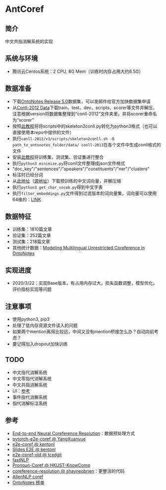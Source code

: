 # AntCoref

## 简介
中文共指消解系统的实现

## 系统与环境
- 腾讯云Centos系统：2 CPU, 8G Mem（训练时内存占用大约6.5G）

## 数据准备
- 下载[OntoNotes Release 5.0](https://catalog.ldc.upenn.edu/LDC2013T19)数据集，可以发邮件给官方加快数据集申请
- 从[Conll-2012 Data](http://conll.cemantix.org/2012/data.html)下载train、test、dev、scripts、scorer等文件并解压，注意根据version将数据集整理到“conll-2012”文件夹里，并将scorer重命名为“scorer”
- 按照[此教程](https://blog.csdn.net/shuihupo/article/details/79734462)将将scripts中的skeleton2conll.py转化为python3格式（也可以直接使用本repo中提供的文件）
- 执行`conll-2012/v3/scripts/skeleton2conll.sh -D path_to_ontonotes_folder/data/ conll-2012`在各个文件中生成conll格式的文件
- 安装[此教程](https://github.com/huggingface/neuralcoref/blob/master/neuralcoref/train/training.md#get-the-data)将训练集、测试集、验证集进行整合
- 执行`python3 minimize.py`将conll文件整理成json文件格式
 - "doc_key"/"sentences"/"speakers"/"constituents"/"ner"/"clusters"
 - 标注时已经分词
- 从[此地址](https://pan.baidu.com/s/1tUghuTno5yOvOx4LXA9-wg)（[源地址](https://github.com/Embedding/Chinese-Word-Vectors)）下载预训练的中文词向量，并解压缩
- 执行`python3 get_char_vocab.py`得到中文字表
- 执行`filter_embeddings.py`文件得到过滤版本的词向量集，词向量可以使用64维的：[LINK](https://github.com/clarkkev/deep-coref)

## 数据特征
- 训练集：1810篇文章
- 验证集：252篇文章
- 测试集：218篇文章
- 其他统计数据：[Modeling Multilingual Unrestricted Coreference in OntoNotes](https://www.aclweb.org/anthology/W12-4501.pdf)



## 实现进度
- 2020/3/22：实现Base版本，有占用内存过大，损失函数调整，模型优化，评价指标实现等问题

## 注意事项
- 使用python3, pip3
- 处理了低内存资源文件读入的问题
- 如果两个mention离得比较远，中间又没有mention桥接怎么办？自动向前考虑？
- 要记得加入dropout加快训练

## TODO
- 中文指代消解系统
- 中文零指代消解系统
- 中文共指消解系统
- UI：[参考](https://github.com/huggingface/neuralcoref)
- 事件指代消解系统
- 指代消解标注系统

## 参考
- [End-to-end Neural Coreference Resolution](https://github.com/kentonl/e2e-coref/blob/e2e/setup_training.sh)：数据预处理方式
- [pytorch-e2e-coref @ YangXuanyue](https://github.com/YangXuanyue/pytorch-e2e-coref)
- [e2e-coref @ kentonl](https://github.com/kentonl/e2e-coref)
- [Slides E2E @ kentonl](https://kentonl.com/pub/lhlz-emnlp.2017.slides.pdf)
- [e2e-coref-old @ tcxdgit](https://github.com/tcxdgit/e2e-coref-old)
- [fastNLP](https://github.com/fastnlp/fastNLP/tree/master/reproduction/coreference_resolution)
- [Pronoun-Coref @ HKUST-KnowComp](https://github.com/HKUST-KnowComp/Pronoun-Coref)
- [coreference-resolution @ shayneobrien](https://github.com/shayneobrien/coreference-resolution)：更整洁的代码
- [AllenNLP coref](https://github.com/allenai/allennlp/blob/master/allennlp/models/coreference_resolution/coref.py#L75)
- [OntoNotes 榜单](https://www.paperswithcode.com/sota/coreference-resolution-on-ontonotes)

